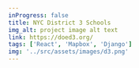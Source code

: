 ```yaml
---
inProgress: false
title: NYC District 3 Schools
img_alt: project image alt text
link: https://doed3.org/
tags: ['React', 'Mapbox', 'Django']
img: '../src/assets/images/d3.png'
---
```


